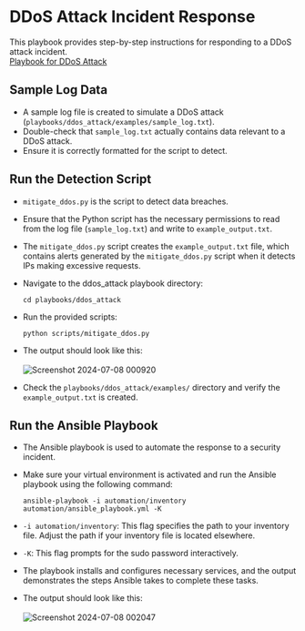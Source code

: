 # DDoS Attack Incident Response

This playbook provides step-by-step instructions for responding to a DDoS attack incident.<br>
<a href="https://github.com/MenakaGodakanda/Security-Incident-Response-Playbooks/blob/main/playbooks/ddos_attack/playbook.md">Playbook for DDoS Attack</a>

## Sample Log Data

- A sample log file is created to simulate a DDoS attack (`playbooks/ddos_attack/examples/sample_log.txt`).
- Double-check that `sample_log.txt` actually contains data relevant to a DDoS attack.
- Ensure it is correctly formatted for the script to detect.

## Run the Detection Script

- `mitigate_ddos.py` is the script to detect data breaches.
- Ensure that the Python script has the necessary permissions to read from the log file (`sample_log.txt`) and write to `example_output.txt`.
- The `mitigate_ddos.py` script creates the `example_output.txt` file, which contains alerts generated by the `mitigate_ddos.py` script when it detects IPs making excessive requests.
- Navigate to the ddos_attack playbook directory:
    ```
    cd playbooks/ddos_attack
    ```
- Run the provided scripts:
    ```
    python scripts/mitigate_ddos.py
    ```
- The output should look like this:<br><br>
    ![Screenshot 2024-07-08 000920](https://github.com/MenakaGodakanda/Security-Incident-Response-Playbooks/assets/156875412/b1e7b02f-7a44-4f66-ab13-978b74adb6e0)

- Check the `playbooks/ddos_attack/examples/` directory and verify the `example_output.txt` is created.

## Run the Ansible Playbook
- The Ansible playbook is used to automate the response to a security incident.
- Make sure your virtual environment is activated and run the Ansible playbook using the following command:
    ```
    ansible-playbook -i automation/inventory automation/ansible_playbook.yml -K
    ```
- `-i automation/inventory`: This flag specifies the path to your inventory file. Adjust the path if your inventory file is located elsewhere.
- `-K`: This flag prompts for the sudo password interactively.
- The playbook installs and configures necessary services, and the output demonstrates the steps Ansible takes to complete these tasks.

- The output should look like this:<br><br>
    ![Screenshot 2024-07-08 002047](https://github.com/MenakaGodakanda/Security-Incident-Response-Playbooks/assets/156875412/7141a7bc-492f-49a8-82dd-9997f5bc7d6f)
